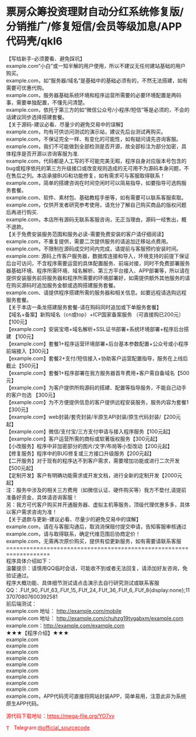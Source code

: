 # 票房众筹投资理财自动分红系统修复版/分销推广/修复短信/会员等级加息/APP代码壳/qkl6

【写给新手-必须要看、避免踩坑】<br>example.com“小白”或一知半解的用户使用，所以不建议无任何建站基础的用户购买。<br>example.com，如“服务器/域名”是基础中的基础必须有的，不然无法搭建，如有需要可优惠代购。<br>example.com，服务器基础系统环境和程序运营所需要的必要环境配置是两码事，需要单独配置，不懂先问清楚。<br>example.com，依托于第三方的如“微信公众号/小程序/短信”等是必须的，不会的话建议同步选择搭建套餐。<br>【关于源码-建议必看、尽量少的避免交易中的误解】<br>example.com，均有可供访问测试的演示站，建议先后台测试再购买。<br>example.com，不保证完全一样、有变化的可能性，如有疑问请先咨询客服。<br>example.com，我们不可能做到全部检测是否开源，故全部标注为部分加密，具体程序是否开源以咨询客服为准.<br>example.com，代码都是人工写的不可能完美无暇，程序自身对应版本号包含的bug或程序依托的第三方升级接口或改变规则造成的无可用不为源码本身问题，不在售后之列。本店承接BUG和功能修复，如有需求可与客服取得联系！<br>example.com，简单的搭建咨询在时间空闲时可以简易指导，如要指导可选购服务套餐。<br>example.com、软件、素材包、基础教程手册等，如有需要可以联系客服索取。<br>example.com，仅供开发者研究参考使用，请充分了解自己购买商品的版权问题后再进行购买.<br>example.com，本店所有源码无联系客服咨询，无正当理由，源码一经售出，概不退款。<br>【关于免费安装服务范围和服务必读-需要免费安装的客户请仔细阅读】<br>example.com，不重复提供，需要二次提供服务的请追加迁移站点费用。<br>example.com，不限制在源码成交时间内完成，请提前与客服预约安装时间。<br>example.com: 源码上传客户服务器，数据库连接和导入，环境支持的前提下保证后台可访问，不含程序需要运营的具体配置服务、前端对接，同时不免费部署服务器基础环境、程序所需环境、域名解析、第三方平台接入、APP部署等，所以请在提供安装服务前将服务器和程序所需要的环境部署好，如需提供额外其他服务的请在购买源码时追加服务金额或选购搭建服务套餐。<br>example.com、请提供程序搭建所需的服务器和相关信息。如要远程请选购远程服务套餐。<br>【关于本店一条龙搭建服务套餐-请在购码同时追加或下单服务套餐】<br>【域名+备案】新购域名（cn或top）+ICP国家备案服务 （可直接购已200元） 【100元】<br>【example.com】安装宝塔+域名解析+SSL证书部署+系统环境部署+程序后台搭建 【100元】<br>【example.com】套餐1+程序运营环境部署+后台基本参数配置+公众号或小程序前端接入【300元】<br>【example.com】套餐2+支付/短信接入+协助客户运营配置指导，服务在上线后截止【500元】<br>【example.com】套餐1+程序部署在我方服务器首年费用+客户需自备域名【500元】<br>【example.com】为客户提供所购源码的搭建、配置等指导服务，不能自己动手的客户勿选 【300元】<br>【example.com】为不方便提供信息的客户提供远程安装服务，服务内容为套餐1【300元】<br>【example.com】web封装/套壳封装/半原生API封装/原生代码封装/【200元起】<br>【example.com】微信/支付宝/三方支付申请与接入程序服务【100元起】<br>【example.com】客户运营所需的商标或软著版权服务【300元起】<br>【小改服务】程序中非加密部分的图片/文字/布局等小型改动【200元起】<br>【修复服务】程序中的BUG修复或三方接口升级服务【200元起】<br>【二开服务】对于现有的程序达不到客户需求，需要增加功能或进行二次开发【500元起】<br>【定制开发】客户有明确功能需求或开发文档，进行全新的定制开发【2000元起】<br>注：服务中涉及的相关三方费用（如微信认证、硬件购买等）我方不垫付,请提前准备好资金，具体请咨询客服！<br>另：我方可代客户购买并开通服务器、虚拟主机等服务，顶级代理优惠多多，具体以客户需求咨询为准！<br>【关于退款与更新-建议必看、尽量少的避免交易中的误解】<br>example.com，请在与客服沟通后，取消消保赔付提交申请，告知客服审核通过<br>example.com，请与取得联系，确定代维范围后协商定价！<br>example.com，无需再次原价购买，提供有偿更新服务，如有需要请联系客服<br>===================================================================<br>程序具体介绍如下：<br>温馨提示：请慎用QQ临时会话，可能收不到或者无法回复，请添加好友咨询，免验证通过。<br>程序大概功能、具体细节测试请点击演示去自行研究测试或联系客服QQ：.FUf_90,.FUf_63,.FUf_15,.FUf_24,.FUf_36,.FUf_6,.FUf_8{display:none};1137070807600392581<br>前后端测试：<br>example.com 地址： http://example.com/mobile<br>example.com 地址： http://example.com/chuhzg19tvgabxm/example.com<br>example.com：http://example.com/example.com<br>★★★【程序介绍】★★★<br>example.com<br>example.com<br>example.com<br>example.com<br>example.com<br>example.com<br>example.com<br>example.com<br>example.com<br>example.com，APP代码壳可直接将网站封装APP，简单易用，注意此非为系统原生APP代码。<br>


<p style="color: red;">源代码下载地址：<a href="https://mega-file.org/YO7xy" style="color: red;">https://mega-file.org/YO7xy</a></p><p style="color: red;"><img src="https://cdn-icons-png.flaticon.com/512/2111/2111646.png" alt="Telegram Icon" style="width: 16px; vertical-align: middle; margin-right: 5px;">Telegram:<a href="https://t.me/official_sourcecode" style="color: red;">@official_sourcecode</a></p>